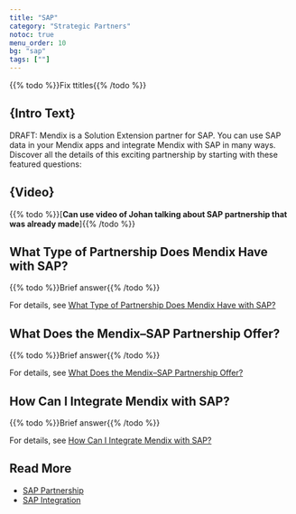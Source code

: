 ```yaml
---
title: "SAP"
category: "Strategic Partners"
notoc: true
menu_order: 10
bg: "sap"
tags: [""]
---
```


{{% todo %}}Fix ttitles{{% /todo %}}

## {Intro Text}

DRAFT: Mendix is a Solution Extension partner for SAP. You can use SAP data in your Mendix apps and integrate Mendix with SAP in many ways. Discover all the details of this exciting partnership by starting with these featured questions:

## {Video}

{{% todo %}}[**Can use video of Johan talking about SAP partnership that was already made**]{{% /todo %}}

## What Type of Partnership Does Mendix Have with SAP?

{{% todo %}}Brief answer{{% /todo %}}

For details, see [What Type of Partnership Does Mendix Have with SAP?](sap-overview#sap-partnership-type)

## What Does the Mendix–SAP Partnership Offer?

{{% todo %}}Brief answer{{% /todo %}}

For details, see [What Does the Mendix–SAP Partnership Offer?](sap-overview#sap-partnership-offer)

## How Can I Integrate Mendix with SAP?

{{% todo %}}Brief answer{{% /todo %}}

For details, see [How Can I Integrate Mendix with SAP?](sap-integration#integrate-with-sap)

## Read More

* [SAP Partnership](sap-overview)
* [SAP Integration](sap-integration)
